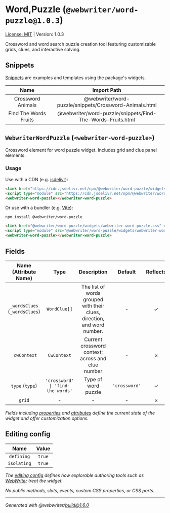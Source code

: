 # Word,Puzzle (`@webwriter/word-puzzle@1.0.3`)
[License: MIT](LICENSE) | Version: 1.0.3

Crossword and word search puzzle creation tool featuring customizable grids, clues, and interactive solving.

## Snippets
[Snippets](https://webwriter.app/docs/snippets/snippets/) are examples and templates using the package's widgets.

| Name | Import Path |
| :--: | :---------: |
| Crossword Animals | @webwriter/word-puzzle/snippets/Crossword-Animals.html |
| Find The Words Fruits | @webwriter/word-puzzle/snippets/Find-The-Words-Fruits.html |



## `WebwriterWordPuzzle` (`<webwriter-word-puzzle>`)
Crossword element for word puzzle widget. Includes grid and clue panel elements.

### Usage

Use with a CDN (e.g. [jsdelivr](https://jsdelivr.com)):
```html
<link href="https://cdn.jsdelivr.net/npm/@webwriter/word-puzzle/widgets/webwriter-word-puzzle.css" rel="stylesheet">
<script type="module" src="https://cdn.jsdelivr.net/npm/@webwriter/word-puzzle/widgets/webwriter-word-puzzle.js"></script>
<webwriter-word-puzzle></webwriter-word-puzzle>
```

Or use with a bundler (e.g. [Vite](https://vite.dev)):

```
npm install @webwriter/word-puzzle
```

```html
<link href="@webwriter/word-puzzle/widgets/webwriter-word-puzzle.css" rel="stylesheet">
<script type="module" src="@webwriter/word-puzzle/widgets/webwriter-word-puzzle.js"></script>
<webwriter-word-puzzle></webwriter-word-puzzle>
```

## Fields
| Name (Attribute Name) | Type | Description | Default | Reflects |
| :-------------------: | :--: | :---------: | :-----: | :------: |
| `_wordsClues` (`_wordsClues`) | `WordClue[]` | The list of words grouped with their clues, direction, and word number. | - | ✓ |
| `_cwContext` | `CwContext` | Current crossword context; across and clue number | - | ✗ |
| `type` (`type`) | `'crossword' \| 'find-the-words'` | Type of word puzzle | `'crossword'` | ✓ |
| `grid` | - | - | - | ✗ |

*Fields including [properties](https://developer.mozilla.org/en-US/docs/Glossary/Property/JavaScript) and [attributes](https://developer.mozilla.org/en-US/docs/Glossary/Attribute) define the current state of the widget and offer customization options.*

## Editing config
| Name | Value |
| :--: | :---------: |
| `defining` | `true` |
| `isolating` | `true` |

*The [editing config](https://webwriter.app/docs/packages/configuring/#editingconfig) defines how explorable authoring tools such as [WebWriter](https://webwriter.app) treat the widget.*

*No public methods, slots, events, custom CSS properties, or CSS parts.*


---
*Generated with @webwriter/build@1.6.0*